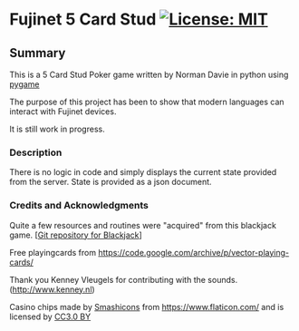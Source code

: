 # Fujinet 5 Card Stud [![License: MIT](https://img.shields.io/badge/License-MIT-blue.svg)](https://opensource.org/licenses/MIT)

## Summary
This is a 5 Card Stud Poker game written by Norman Davie
in python using [pygame](https://www.pygame.org/news)  

The purpose of this project has been to show that modern languages
can interact with Fujinet devices.

It is still work in progress.

### Description

There is no logic in code and simply displays the current
state provided from the server.  State is provided as a
json document.

### Credits and Acknowledgments 

Quite a few resources and routines were "acquired" from this
blackjack game.  [[Git repository for Blackjack](https://github.com/torbjornhedqvist/blackjack)]

Free playingcards from 
<https://code.google.com/archive/p/vector-playing-cards/>   

Thank you Kenney Vleugels for contributing with the sounds.
(<http://www.kenney.nl>) 
   
Casino chips made by [Smashicons](https://www.flaticon.com/authors/smashicons) from https://www.flaticon.com/
and is licensed by [CC3.0 BY](http://creativecommons.org/licenses/by/3.0/)

